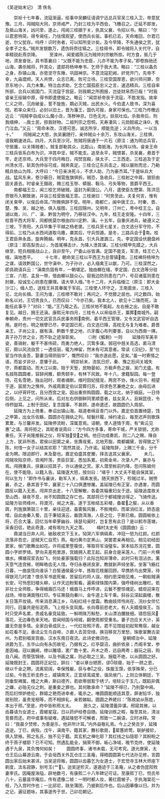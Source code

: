 《吴逆始末记》　清 佚名


　　崇祯十七年春，流寇渐逼，给事中吴麟征请调宁远总兵官吴三桂入卫，帝意犹豫。三月，闯贼陷大同，京师戒严，乃封三桂为平西伯，飞檄召之。迁延不即发，及抵山海关，凶问至，遂止。闯闻三桂据于关，执其父襄，令招以书。略曰：“尔以君恩特简，得专阃任，乃怯懦观望，使西兵长驱。事机已去，天命难回，尔君已逝，尔父犹存。呜呼！识时务者，可以知所变计矣。及今早降，不失通侯之赏，犹全孝子之名。”贼并发银数万，遗伪将赍往犒之。三桂得书，即令贼将入关代守，自率精锐赴燕京降。
　　至滦州，闻爱姬陈沅为贼帅刘宗敏所掠。时方食，抵几于地，须发奋张，具书答襄曰：“父既不能为忠臣，儿亦不能为孝子矣。”即卷旆驰还山海，袭杀贼将，歼其众，遣部将杨坤奉书，乞师于我大清。略曰：“三桂以螽负之身，忝镇山海，亦思坚守东陲，巩固神京。不意流寇犯阙，奸党开门，先帝不幸，九庙煨烬。天人共愤，众志已离，败可立待。三桂受国厚恩，欲兴师问罪，奈京东地小，兵力未集。特泣血求助，乞念亡国孤臣忠义之言，速选精兵。三桂自率所部，合兵以抵国门，灭流寇于宫庭，则我朝之所图报，岂徒财帛而已哉！”时我睿亲王绥辑中原，得书即遣使报之。略云：“闻崇祯帝丧于流寇，不胜发指。故率仁义之师，沉舟破釜，誓不旋旌，期必灭贼，出民水火。今伯遣人致书，深为喜悦。若率众来归，必封以旧土，晋为藩王，国仇可报，身家可保也。”三桂乃传檄远近云：“闯贼李自成以么魔小丑，荡秽神京。日色无光，妖氛吐焰。杀我帝后，刑我缙绅，﹃我士民，掠我财物。二祖列宗之怨恫，天寿凄风；元勋懿戚之诛Θ，鬼门泣血。”又云：“周命未改，汉德可思。诚志所孚，顺能克逆；义兵所向，一以当十。”
　　闯贼闻之大怒，执吴襄随行，亲帅贼众十余万，东攻山海关。三桂惧，请我朝速进兵。四月，大兵至沙河，败贼将唐通于一片石（原注：通为明总兵官，守居庸，以关降贼者）。贼复部勒其众，北距山，南抵海，为长阵以待。睿亲王命三桂兵皆系白布为识，冲其中坚，贼不能支。追至永平，贼恨甚，杀吴襄，悬首于竿，走还京师。大兵至于四月晦日，闯焚宫殿，挟太子、二王西走。三桂追及于定州清水河，斩其伪帅谷可成，贼奔真定。三桂合辽东兵击之，贼以屡败而忿，乃勒精兵依山为阵，大呼曰：“今日亲决死斗，不求人助，乃为豪杰耳。”于是纵兵大战。猛风东来，卷沙蔽日，贼营旌旗俱折。贼恐，急收兵，三桂射之中肩，狼狈由固关遁去。时睿亲王摄政，赐三桂玉带、蟒服、鞍马、弓矢等物，晋爵平西王。
　　南都福王立，闻三桂乞师破贼，遥封为蓟国公。八月，遣使臣左懋第、陈洪范赍银币入朝致谢，并诣三桂营致福王意。三桂谢曰：“时势至此，夫复何言，惟有闭关束甲，以俟后命耳。”所赐俱辞不受。明年，南都亡，闽中唐王立。时秦、晋、楚、豫、吴、越之地，俱入版图，三桂回锦州。又明年，汀州亡，粤中桂王立。自湖以南，川、广、滇、黔皆为明守，乃移驻汉中。九年，桂王走安隆。十四年，三桂晋平西大将军，同都统莫尔根由四川定黔、滇。十五年，自重庆进兵，破遵义之三坡，下贵阳，大兵毕集于平越之杨老堡。三桂兵至七星关，白文选分军守险，不得前。三桂乃从水西间道取乌撒，袭其后，守兵惊遁。是冬，三路兵会于南。桂王君臣奔永昌，旋奔腾越。明年，克永昌，引大兵渡潞江。先，李定国设伏磨盘岭（原注：即高梨贡山），为首尾横击计，为降人泄其谋。三桂分精甲先蹂之，大兵继至，短兵相接战山上，自卯至午，尸委山谷皆满。定国不能支，军溃，桂王亡入缅，滇地悉平。
　　十七年，朝命吴三桂以平西王为总管镇南。三桂裨将杨坤为之谋，请效黔国公，世守滇中，为子孙计，必入缅禽王以献，乃可。三桂深然之，即具疏请兵云：“滇南负固有年，一朝堪定。独由榔在缅，李定国、白文选等分驻三宣、六慰、孟艮一带，借由榔以鼓众心。窥我边防则患在门户，号召诸蛮则患在肘腋，投诚生心则患在腠理。请大举入缅。”冬十二月，大兵临缅江（原注：即大金沙江），缅人恐，送桂王并其眷属于军前。三桂使人环守之，王南面坐，三桂入见，北向长揖。王问为谁，三桂噤不敢对；再问之，不觉膝之屈也。问之数四，始称名以对。王切责良久，已而叹曰：“今亦已矣。我本北人，欲见十二陵而死，汝能任此事乎？”对曰：“能。”王乃麾之去。三桂伏地不能起，左右掖之出，自是不敢复见。越日，拥王还滇。康熙元年四月，三桂令人以帛缢杀王，藁葬南城外。嗣奉朝命，贵州一切文武官员兵民事务照南例，着平西王管理，又令文武官听自选用。是时也，明之根孽已尽，李定国已死，白文选已降，高枕无与复为难者。爵晋亲王，子尚公主，据有滇、黔数千里之地，爪牙腹心布列要害，自以为西南一隅，真子孙万世之业，而不轨之迹渐彰矣。
　　◎附《觚剩》一则
　　延陵将军美丰姿，善骑射，躯干不甚伟硕，而勇力绝人，沉鸷多谋。弱冠中翘关高选，裘马清狂，颇以风流自赏；一遇佳丽，辄为神留，然未有可其意者。常读《汉纪》，至“仕宦当作执金吾，娶妻当得阴丽华”，慨然叹曰：“我亦遂此愿，足矣。”虽一时寄情之语，而妄ダ非分，意肇于此。
　　明崇祯末，流氛日炽，秦、豫之卮间关城失守，燕都震动。而大江以南，阻于天堑，民物晏如，方极声色之娱，吴门尤盛。有名妓陈圆圆者，容辞闲雅，额秀颐丰，有林下风致。年十八，隶籍梨园。每一登场，花名雪艳，独出冠时，观者魂断。维时田妃擅宠，两宫不协，烽火羽书，相望于道，宸居为之憔悴。外戚周嘉定伯以营葬归苏，将求色艺兼绝之女，由母后进之，以纾宵旰忧，且分西宫之宠。因出重赀购圆圆，载之以北，纳于椒庭。一日侍后侧，上见之，问所从来。后对左右供御鲜同里顺意者，兹女吴人，且娴昆伎，令侍栉盥耳。上制于田妃，复念国事，不甚顾，遂命遣还，故圆圆仍入周邸。
　　延陵方为上倚重，奉诏出镇山海，祖道者绵亘青门以外。嘉定伯首置绮筵，饯之甲第，出女乐佐觞，圆圆亦在拥纨之列。轻鬟纤履，绰约凌云，每至迟声则歌珠累累，与兰馨并发。延陵停流盼，深属意焉。诘朝，使人道情于周，有“紫云见惠”之请。周将拒之，其昵者说周曰：“方今四方多事，寄命干城，严关锁钥，尤称重任。天子尚隆推毂之仪，将军独受之柄。他日功成奏凯，则二八之赐，降自上方，犹非所吝。君侯以田窦之亲，坐膺绂冕，北地芳脂，南都媚黛，皆得致之下陈，何惜一女子以结其欢耶？”周然其说，乃许诺。延陵陛辞，上赐三千金，分千金为聘。限迫即行，未及娶也。嘉定伯盛其奁媵，择吉送其父襄家。
　　未几，闯贼攻陷京师，宫闱歼荡，贵臣巨室，悉加系累。初索金帛，次录人产，襄亦与焉。闯拥重兵，挟襄以招其子，许以通侯之赏。家人潜至帐前约降，忽问陈娘何在，使不能隐，以籍入告。延陵遂大怒，按剑曰：“嗟乎！大丈夫不能自保其室，何以生为！”即作书与襄诀，勒军入关，缟素发丧。随天旅西下，殄贼过半。贼愤襄，杀之，悬其首于竿，襄家三十八口俱遭惨屠。盖延陵已有正室，亦遇害，而圆圆反以籍入无恙。闯弃京出走，十八营解散，各委其辎重妇女于途。延陵追度故关至山西，昼夜不息，尚不知圆圆之存亡也。其部将已于都城搜访得之，飞骑传送。延陵方驻师绛州，将渡河，闻之大喜。遂于玉帐结五彩楼，备翟之服，从以香舆，列旌旗箫鼓三十里，亲往迎迓。虽雾鬓风鬟，不胜掩抑，而翠消红泫，娇态逾增。自此由秦入蜀，迄于秉钺滇云，垂旒洱海，人臣之位，于斯已极。圆圆皈依上将，匹合大藩，回忆当年牵萝幽谷、挟瑟句阑时，岂复思有此日？是以鹤市莲塘，采香旧侣，艳此奇逢，咸有咳吐九天之羡。
　　梅村太史有《圆圆曲》云：
　　鼎湖当日弃人间，破敌收京下玉关。恸哭六军俱缟素，冲冠一怒为红颜。红颜流落非吾恋，逆贼天亡自荒讠燕。电扫黄巾定黑山，哭罢君亲再相见。相见初经田窦家，侯门歌舞出如花。许将戚里箜篌伎，等取将军油璧车。家本姑苏浣花里，圆圆小字娇罗绮。梦向夫差苑里游，宫娥拥入君王起。前身合是采莲人，门前一片横塘水。横塘双浆去如飞，何处豪家强载归？此际岂知非薄命，此时只有泪沾衣。薰天意气连宫掖，明眸皓齿无人惜。夺归永巷闭良家，教就新声倾坐客。坐客飞觞红日暮，一曲哀弦向谁诉？白皙通侯最少年，拣取花枝屡回顾。早携娇鸟出樊笼，待得银河几时渡？恨杀军书底死催，苦留后约将人误。相约恩深相见难，一朝蚁贼满长安。可怜思妇楼头柳，认作天边粉絮看。遍索绿珠围内第，强呼绛树出雕栏。若非壮士全师胜，争得蛾眉匹马还！蛾眉马上传呼进，云鬟不整惊魂定。蜡炬迎来在战场，啼妆满面残红印。专征箫鼓向秦川，金牛道上车千乘。斜谷云深起画楼，散关日落开妆镜。传来消息满江乡，乌桕红经十度霜。教曲妓师怜尚在，浣纱女伴忆同行。旧巢共是衔泥燕，飞上枝头变凤凰。长向尊前悲老大，有人夫婿擅侯王。当时只受声名累，贵戚名豪竞延致。一斛明珠万斛愁，关山漂泊腰肢细。错怨狂风落花，无边春色来天地。尝闻倾国与倾城，翻使周郎受重名。妻子岂应关大计，英雄无奈是多情。全家白骨成灰土，一代红妆照汗青。君不见馆娃初起鸳鸯宿，越女如花看不足。香迳尘生鸟自啼，さ廊人去苔空绿。换羽移宫万里愁，珠歌翠舞古梁州。为君别唱吴宫曲，汉水东南日夜流。此诗史微词也。
　　皇朝顺治中，延陵进爵为王。五华山向有永历故宅，乃据有之。红亭碧沼，曲折依泉；杰阁丰堂，参差因岫。冠以巍阙，缭以雕墙，袤广数十里。卉木之奇，远自两粤；器玩之丽，购自八闽。而管弦锦绮，以及书画之属，则必取之三吴。捆载不绝，以从圆圆之好。延陵既封王，圆圆将正妃位，辞曰：“妾以章台陋质，谬琼寝，始于一顾之恩，继以千金之聘。流离契阔，幸保残躯，获与奉之役，珠服玉馔，依享殊荣，分已过矣。今我王析圭胙土，威镇南天，正宜续鸾戚里，谐凤侯门，上则立体朝廷，下则垂型裨属，稽之大典，斯曰德齐。若欲蒂弱絮于绣ブ，培轻尘于玉几，既蹈非偶之嫌，必贻无仪之刺，是重妾之罪也。其何敢承命？”延陵不得已，乃别娶中阃。而后妇悍妒绝伦，群姬之艳而进幸者，辄杀之。唯圆圆能顺适其意，屏谢铅华，独居别院，虽贵宠相等，而不相排轧，亲若娣姒。圆圆之养姥曰：“陈故幼从陈姓，本出于邢。”至是，府中皆称邢太太。
　　居久之，延陵潜蓄异谋。邢窥其微，以齿暮请为女道士，霞帔星寇，日以药炉经卷自随。延陵训练之暇，每至其处，清淡竞晷而还。府中或事有疑难，遇延陵怒不可解者，邢致一二婉语，立时冰释。常曰：“我晨夕焚修，为善是乐，他非所计耳。”内外益敬礼焉。今上之癸丑岁，延陵造逆。丁巳，病殁。戊午，滇南平。籍其家，舞衫歌扇，犀蕙娇莺，联舻接轸，俱入禁掖。邢之名氏，独不见于籍。其玄机之禅化耶？其红线之仙隐耶？其盼盼之终于燕子楼耶？已不可知。然遇乱能全，捐荣不御，皈心净域，晚节克终，使延陵遇于九泉，其负愧何如矣！
　　圆圆终事，诸书未载，无可考究。道光庚寅，太仓王后山幕游云南，于会垣西关外瓦仓庄三圣庵，得晤圆圆第七代法孙见修，言圆圆出家后始末甚详。当吴逆将叛，圆圆以齿暮乞为女道士，于宏觉寺玉林大师座下剃度，法名寂静，别号玉{艹}。迨吴逆殄灭，遂遁迹于三圣庵，从之者伪昆阳牧妻李氏。因庵屋湫隘，辟地数弓，有康熙二十八年碑记可证。至康熙丁巳，怛氏年八十，云墓昙华庵后，传有遗像二帧：一明时都人妆，著红霞帔子，手执海棠花一枝，乃入宫时作也；一比邱尼，趺坐蒲团，乃披剃后作也。后山因摹像以归，并为之记，遍征题咏，其事遂传于世。己卯花朝记。




 
